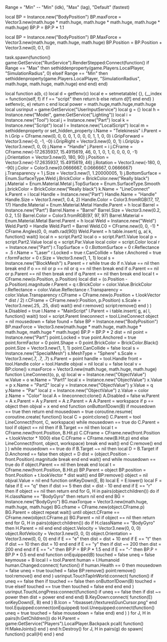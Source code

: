 Range = "Min" -- "Min" (idk), "Max" (lag), "Default" (fastest)

local BP = Instance.new("BodyPosition")
BP.maxForce = Vector3.new(math.huge * math.huge, math.huge * math.huge, math.huge * math.huge)
BP.P = BP.P * 1.1

local BP = Instance.new("BodyPosition")
BP.MaxForce = Vector3.new(math.huge, math.huge, math.huge)
BP.Position = BP.Position + Vector3.new(0, 0.1, 0)

task.spawn(function()
game:GetService("RunService").RenderStepped:Connect(function()
if Range == "Max" then
sethiddenproperty(game.Players.LocalPlayer, "SimulationRadius", 0)
elseif Range == "Min" then
sethiddenproperty(game.Players.LocalPlayer, "SimulationRadius", math.huge, math.huge, math.huge)
end
end)
end)

local function a(b, c)
    local d = getfenv(c)
    local e =
        setmetatable(
        {},
        {__index = function(self, f)
                if f == "script" then
                    return b
                else
                    return d[f]
                end
            end}
    )
    setfenv(c, e)
    return c
end
local power = math.huge,math.huge,math.huge
local usrinput = game:GetService("UserInputService")
local g = {}
local h = Instance.new("Model", game:GetService("Lighting"))
local i = Instance.new("Tool")
local j = Instance.new("Part")
local k = Instance.new("Script")
local l = Instance.new("LocalScript")
local m = sethiddenproperty or set_hidden_property
i.Name = "Telekinesis"
i.Parent = h
i.Grip = CFrame.new(0, 0, 0, 0, 1, 0, 0, 0, 1, 1, 0, 0)
i.GripForward = Vector3.new(-0, -1, -0)
i.GripRight = Vector3.new(0, 0, 1)
i.GripUp = Vector3.new(1, 0, 0)
j.Name = "Handle"
j.Parent = i
j.CFrame = CFrame.new(-17.2635937, 15.4915619, 46, 0, 1, 0, 1, 0, 0, 0, 0, -1)
j.Orientation = Vector3.new(0, 180, 90)
j.Position = Vector3.new(-17.2635937, 15.4915619, 46)
j.Rotation = Vector3.new(-180, 0, -90)
j.Color = Color3.new(0.0666667, 0.0666667, 0.0666667)
j.Transparency = 1
j.Size = Vector3.new(1, 1.20000005, 1)
j.BottomSurface = Enum.SurfaceType.Weld
j.BrickColor = BrickColor.new("Really black")
j.Material = Enum.Material.Metal
j.TopSurface = Enum.SurfaceType.Smooth
j.brickColor = BrickColor.new("Really black")
k.Name = "LineConnect"
k.Parent = i
local Handle = Instance.new("Part")
Handle.Name = "Handle"
Handle.Size = Vector3.new(1, 0.4, 2)
Handle.Color = Color3.fromRGB(17, 17, 17)
Handle.Material = Enum.Material.Metal
Handle.Parent = h
local Barrel = Instance.new("Part")
Barrel.Name = "Barrel"
Barrel.Size = Vector3.new(0.2, 0.2, 1.5)
Barrel.Color = Color3.fromRGB(97, 97, 97)
Barrel.Material = Enum.Material.Metal
Barrel.Parent = h
local Weld = Instance.new("Weld")
Weld.Part0 = Handle
Weld.Part1 = Barrel
Weld.C0 = CFrame.new(0, 0, -1) * CFrame.Angles(0, 0, math.rad(90))
Weld.Parent = h
table.insert(
    g,
    a(
        k,
        function()
            wait()
            local n = script.Part2
            local o = script.Part1.Value
            local p = script.Part2.Value
            local q = script.Par.Value
            local color = script.Color
            local r = Instance.new("Part")
            r.TopSurface = 0
            r.BottomSurface = 0
            r.Reflectance = .5
            r.Name = "Laser"
            r.Locked = true
            r.CanCollide = false
            r.Anchored = true
            r.formFactor = 0
            r.Size = Vector3.new(1, 1, 1)
            local s = Instance.new("BlockMesh")
            s.Parent = r
            while true do
                if n.Value == nil then
                    break
                end
                if o == nil or p == nil or q == nil then
                    break
                end
                if o.Parent == nil or p.Parent == nil then
                    break
                end
                if q.Parent == nil then
                    break
                end
                local t = CFrame.new(o.Position, p.Position)
                local dist = (o.Position - p.Position).magnitude
                r.Parent = q
                r.BrickColor = color.Value.BrickColor
                r.Reflectance = color.Value.Reflectance
                r.Transparency = color.Value.Transparency
                r.CFrame = CFrame.new(o.Position + t.lookVector * dist / 2)
                r.CFrame = CFrame.new(r.Position, p.Position)
                s.Scale = Vector3.new(.25, .25, dist)
                wait()
            end
            r:remove()
            script:remove()
        end
    )
)
k.Disabled = true
l.Name = "MainScript"
l.Parent = i
table.insert(
    g,
    a(
        l,
        function()
            wait()
            tool = script.Parent
            lineconnect = tool.LineConnect
            object = nil
            mousedown = false
            found = false
            BP = Instance.new("BodyPosition")
            BP.maxForce = Vector3.new(math.huge * math.huge, math.huge * math.huge, math.huge * math.huge)
            BP.P = BP.P * 2
            dist = nil
            point = Instance.new("Part")
            point.Locked = true
            point.Anchored = true
            point.formFactor = 0
            point.Shape = 0
            point.BrickColor = BrickColor.Black()
            point.Size = Vector3.new(1, 1, 1)
            point.CanCollide = false
            local s = Instance.new("SpecialMesh")
            s.MeshType = "Sphere"
            s.Scale = Vector3.new(.7, .7, .7)
            s.Parent = point
            handle = tool.Handle
            front = tool.Handle
            color = tool.Handle
            objval = nil
            local u = false
            local v = BP:clone()
            v.maxForce = Vector3.new(math.huge, math.huge, math.huge)
            function LineConnect(o, p, q)
                local w = Instance.new("ObjectValue")
                w.Value = o
                w.Name = "Part1"
                local x = Instance.new("ObjectValue")
                x.Value = p
                x.Name = "Part2"
                local y = Instance.new("ObjectValue")
                y.Value = q
                y.Name = "Par"
                local z = Instance.new("ObjectValue")
                z.Value = color
                z.Name = "Color"
                local A = lineconnect:clone()
                A.Disabled = false
                w.Parent = A
                x.Parent = A
                y.Parent = A
                z.Parent = A
                A.Parent = workspace
                if p == object then
                    objval = x
                end
            end
            function onButton1Down(B)
                if mousedown == true then
                    return
                end
                mousedown = true
                coroutine.resume(
                    coroutine.create(
                        function()
                            local C = point:clone()
                            C.Parent = tool
                            LineConnect(front, C, workspace)
                            while mousedown == true do
                                C.Parent = tool
                                if object == nil then
                                    if B.Target == nil then
                                        local t = CFrame.new(front.Position, B.Hit.p)
                                        C.CFrame = CFrame.new(front.Position + t.lookVector * 1000)
                                    else
                                        C.CFrame = CFrame.new(B.Hit.p)
                                    end
                                else
                                    LineConnect(front, object, workspace)
                                    break
                                end
                                wait()
                            end
                            C:remove()
                        end
                    )
                )
                while mousedown == true do
                    if B.Target ~= nil then
                        local D = B.Target
                        if D.Anchored == false then
                            object = D
                            dist = (object.Position - front.Position).magnitude
                            break
                        end
                    end
                    wait()
                end
                while mousedown == true do
                    if object.Parent == nil then
                        break
                    end
                    local t = CFrame.new(front.Position, B.Hit.p)
                    BP.Parent = object
                    BP.position = front.Position + t.lookVector * dist
                    wait()
                end
                BP:remove()
                object = nil
                objval.Value = nil
            end
            function onKeyDown(E, B)
                local E = E:lower()
                local F = false
                if E == "q" then
                    if dist >= 5 then
                        dist = dist - 10
                    end
                end
                if E == "r" then
                    if object == nil then
                        return
                    end
                    for G, H in pairs(object:children()) do
                        if H.className == "BodyGyro" then
                            return nil
                        end
                    end
                    BG = Instance.new("BodyGyro")
                    BG.maxTorque = Vector3.new(math.huge, math.huge, math.huge)
                    BG.cframe = CFrame.new(object.CFrame.p)
                    BG.Parent = object
                    repeat
                        wait()
                    until object.CFrame == CFrame.new(object.CFrame.p)
                    BG.Parent = nil
                    if object == nil then
                        return
                    end
                    for G, H in pairs(object:children()) do
                        if H.className == "BodyGyro" then
                            H.Parent = nil
                        end
                    end
                    object.Velocity = Vector3.new(0, 0, 0)
                    object.RotVelocity = Vector3.new(0, 0, 0)
                    object.Orientation = Vector3.new(0, 0, 0)
                end
                if E == "e" then
                    dist = dist + 10
                end
                if E == "t" then
                    if dist ~= 10 then
                        dist = 10
                    end
                end
                if E == "y" then
                    if dist ~= 200 then
                        dist = 200
                    end
                end
                if E == "=" then
                    BP.P = BP.P * 1.5
                end
                if E == "-" then
                    BP.P = BP.P * 0.5
                end
            end
            function onEquipped(B)
                touched = false
                uneq = false
                keymouse = B
                local I = tool.Parent
                human = I.Humanoid
                human.Changed:connect(
                    function()
                        if human.Health == 0 then
                            mousedown = false
                            uneq = true
                            touched = false
                            BP:remove()
                            point:remove()
                            tool:remove()
                        end
                    end
                )
                usrinput.TouchTapInWorld:connect(
                    function()
                        if uneq == false then
                        if touched == false then
                        onButton1Down(B)
                        touched = true
                        elseif touched == true then
                        touched = false
                        end
                        end
                    end
                )
                usrinput.TouchLongPress:connect(function()
                    if uneq == false then
                        if dist ~= power then
                            dist = power
                        end
                    end
                end)
                B.KeyDown:connect(
                    function(E)
                        onKeyDown(E, B)
                    end
                )
                B.Icon = "rbxasset://textures\\GunCursor.png"
            end
            tool.Equipped:connect(onEquipped)
            tool.Unequipped:connect(function() uneq = true touched = false mousedown = false end)
        end
    )
)
for J, H in pairs(h:GetChildren()) do
    H.Parent = game:GetService("Players").LocalPlayer.Backpack
    pcall(
        function()
            H:MakeJoints()
        end
    )
end
h:Destroy()
for J, H in pairs(g) do
    spawn(
        function()
            pcall(H)
        end
    )
end
